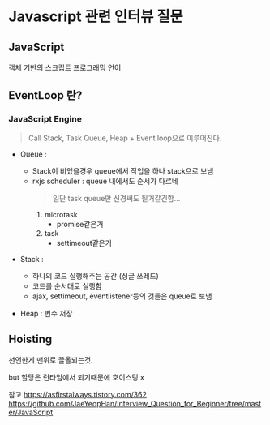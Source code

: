 # Javascript 관련 인터뷰 질문


## JavaScript
객체 기반의 스크립트 프로그래밍 언어

## EventLoop 란?

### JavaScript Engine
> Call Stack, Task Queue, Heap + Event loop으로 이루어진다.

- Queue : 
    - Stack이 비었을경우 queue에서 작업을 하나 stack으로 보냄
    - rxjs scheduler : queue 내에서도 순서가 다르네
        > 일단 task queue만 신경써도 될거같긴함...
        1. microtask
            - promise같은거
        2. task
            - settimeout같은거
- Stack :
    - 하나의 코드 실행해주는 공간 (싱글 쓰레드)
    - 코드를 순서대로 실행함
    - ajax, settimeout, eventlistener등의 것들은 queue로 보냄

- Heap : 변수 저장

## Hoisting

선언한게 맨위로 끌올되는것.

but 할당은 런타임에서 되기때문에 호이스팅 x

참고
https://asfirstalways.tistory.com/362
https://github.com/JaeYeopHan/Interview_Question_for_Beginner/tree/master/JavaScript